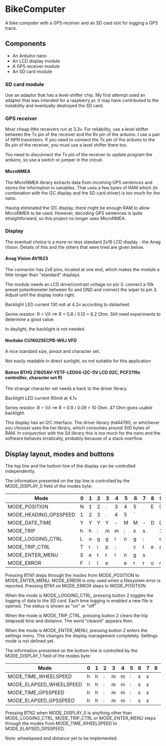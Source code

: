 # BikeComputer

A bike computer with a GPS receiver and an SD card slot for logging a GPS trace.

## Components

* An Arduino nano
* An LCD display module
* A GPS receiver module
* An SD card module

### SD card module

Use an adaptor that has a level-shifter chip. My first attempt used an adaptor that was intended for
a raspberry pi. It may have contributed to the instability and eventually destroyed the SD card.

### GPS receiver

Most cheap little receivers run at 3.3v. For reliability, use a level shifter between the Tx pin of the receiver
and the Rx pin of the arduino. I use a pair of NPN transistors. If you need to connect the Tx pin of the
arduino to the Rx pin of the receiver, you must use a level shifter there too.

You need to disconnect the Tx pin of the receiver to update program the arduino, so use a switch or jumper
in the circuit.

#### MicroNMEA

The MicroNMEA library extracts data from incoming GPS sentences and stores the information in variables.
That uses a few bytes of RAM which (in combination with the I2C display and the SD card driver) is too
much for the nano.

Having eliminated the I2C display, there might be enough RAM to allow MicroNMEA to be used.
However, decoding GPS sentences is quite straightforward, so this project no longer uses MicroNMEA.

### Display

The eventual choice is a more-or-less standard 2x16 LCD display - the Anag Vision. Details of this and
the others that were tried are given below.

#### Anag Vision AV1623

The connector has 2x8 pins, located at one end, which makes the module a little longer than "standard"
displays.

The module needs an LCD drive/contrast voltage on pin 3: connect a 10k preset potentiometer between 5v and GND
and connect the wiper to pin 3. Adjust until the display looks right.

Backlight LED current 130 mA at 4.2v according to datasheet.

Series resistor: R = V/I ==> R = 0.8 / 0.13 = 6.2 Ohm. Still need experiments to determine a good value.

In daylight, the backlight is not needed.

#### Noritake CU16025ECPB-W6J VFD

A nice standard size, pinout and character set.

Not easily readable in direct sunlight, so not suitable for this application

#### Batron BTHQ 21605AV-YETF-LED04-I2C-5V LCD  (I2C, PCF2119x controlller, character set R)

The strange character set needs a hack to the driver library.

Backlight LED current 90mA at 4.1v

Series resistor: R = V/I ==> R = 0.9 / 0.09 = 10 Ohm. 47 Ohm gives usable backlight.

This display has an I2C interface. The driver library (hd44780, or whichever you choose) uses the twi library,
which consumes around 300 bytes of RAM. In conjunction with the Sd library this is too much for
the nano and the software behaves erratically, probably because of a stack overflow.

## Display layout, modes and buttons

The top line and the bottom line of the display can be controlled independently.

The information presented on the top line is controlled by the MODE_DISPLAY_0 field of the modes byte:

| Mode                    |0|1|2|3|4|5|6|7|8|9|0|1|2|3|4|5| Function                                  |
| ------------------------|-|-|-|-|-|-|-|-|-|-|-|-|-|-|-|-|-------------------------------------------|
| MODE_POSITION           |N|1|2|.|3|4|5| |E|0|1|2|.|3|4|5| display_degrees()/display_degrees()       |
| MODE_HEADING_GPSSPEED   |1|2|3|.|4|5|`| | | |1|2|3|.|4|5| display_heading()/display_gpsspeed()      |
| MODE_DATE_TIME          |Y|Y|Y|Y|-|M|M|-|D|D| |h|h|:|m|m| display_date_time()                       |
| MODE_TRIP               |h|h|:|m|m|:|s|s| |1|2|3|4|.|5|6| display_elapsed_time()/display_distance() |
| MODE_LOGGING_CTRL       |L|o|g|g|i|n|g|:| |o|f|f| | | | | display_logging()                         |
| MODE_TRIP_CTRL          |T|r|i|p|:| |c|l|e|a|r|e|d| | | | display_trip()/display_cleared()          |
| MODE_ENTER_MENU         |S|e|t|t|i|n|g|s| | | | | | | | | display_menu()                            |
| MODE_ERROR              |F|i|l|e| |e|r|r|o|r| |1|2|3| | | FmStatus()                                |

Pressing BTN1 steps through the modes from MODE_POSITION to MODE_ENTER_MENU. MODE_ERROR is only used when
a filesystem error is reported. Pressing BTN1 on MODE_ERROR steps to MODE_POSITION.

When the mode is MODE_LOGGING_CTRL, pressing button 2 toggles the logging of data to the SD card. Each time logging
is enabled a new file is opened. The status is shown as "on" or "off"

When the mode is MODE_TRIP_CTRL, pressing button 2 clears the trip (elapsed) time and distance. The word "cleared"
appears then.

When the mode is MODE_ENTER_MENU, pressing button 2 enters the settings menu. This changes the display management
completely. Settings mode is not defined yet.

The information presented on the bottom line is controlled by the MODE_DISPLAY_1 field of the modes byte:

| Mode                    |0|1|2|3|4|5|6|7|8|9|0|1|2|3|4|5| Function                                    | Remark       |
| ------------------------|-|-|-|-|-|-|-|-|-|-|-|-|-|-|-|-|---------------------------------------------|--------------|
| MODE_TIME_WHEELSPEED    |h|h|:|m|m|:|s|s| | |1|2|3|.|4|5| display_time()/display_wheelspeed()         |              |
| MODE_ELAPSED_WHEELSPEED |h|h|:|m|m|:|s|s| | |1|2|4|.|4|5| display_elapsed_time()/display_wheelspeed() |              |
| MODE_TIME_GPSSPEED      |h|h|:|m|m|:|s|s| | |1|2|4|.|4|5| display_time()/display_gpsspeed()           |              |
| MODE_ELAPSED_GPSSPEED   |h|h|:|m|m|:|s|s| | |1|2|4|.|4|5| display_elapsed_time()/display_gpsspeed()   |              |

Pressing BTN2 when MODE_DISPLAY_0 is anything other than MODE_LOGGING_CTRL, MODE_TRIP_CTRL or MODE_ENTER_MENU
steps through the modes from MODE_TIME_WHEELSPEED to MODE_ELAPSED_GPSSPEED.

Note: wheelspeed and distance yet to be implemented.

